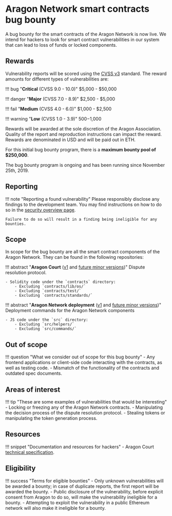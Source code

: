# Aragon Network smart contracts bug bounty

A bug bounty for the smart contracts of the Aragon Network is now live. We intend for hackers to look for smart contract vulnerabilities in our system that can lead to loss of funds or locked components.

## Rewards

Vulnerability reports will be scored using the  [CVSS v3](https://www.first.org/cvss/) standard. The reward amounts for different types of vulnerabilities are:

!!! bug "**Critical** (CVSS 9.0 - 10.0)"
    $5,000 - $50,000

!!! danger "**Major** (CVSS 7.0 - 8.9)"
    $2,500 - $5,000

!!! fail "**Medium** (CVSS 4.0 - 6.0)"
    $1,000 - $2,500

!!! warning "**Low** (CVSS 1.0 - 3.9)"
    $500-$1,000

Rewards will be awarded at the sole discretion of the Aragon Association. Quality of the report and reproduction instructions can impact the reward. Rewards are denominated in USD and will be paid out in ETH.

For this initial bug bounty program, there is a **maximum bounty pool of $250,000**.

The bug bounty program is ongoing and has been running since November 25th, 2019.

## Reporting

!!! note "Reporting a found vulnerability"
    Please responsibly disclose any findings to the development team. You may find instructions on how to do so in the [security overview page](../).

    Failure to do so will result in a finding being ineligible for any bounties.

## Scope

In scope for the bug bounty are all the smart contract components of the Aragon Network. They can be found in the following repositories:

!!! abstract "**Aragon Court** ([v1](https://github.com/aragon/aragon-court/tree/v1.0.0) and [future minor versions](https://github.com/aragon/aragon-court/releases))"
    Dispute resolution protocol.

    - Solidity code under the `contracts` directory:
        - Excluding `contracts/lib/os/` 
        - Excluding `contracts/test/`
        - Excluding `contracts/standards/`

!!! abstract "**Aragon Network deployment** ([v1](https://github.com/aragon/aragon-network-deploy/tree/rc-1.0.0) and [future minor versions](https://github.com/aragon/aragon-network-deploy/releases))"
    Deployment commands for the Aragon Network components
    
    - JS code under the `src` directory:
        - Excluding `src/helpers/`
        - Excluding `src/commands/`

## Out of scope

!!! question "What we consider out of scope for this bug bounty"
    - Any frontend applications or client-side code interacting with the contracts, as well as testing code.
    - Mismatch of the functionality of the contracts and outdated spec documents.

## Areas of interest

!!! tip "These are some examples of vulnerabilities that would be interesting"
    - Locking or freezing any of the Aragon Network contracts.
    - Manipulating the decision process of the dispute resolution protocol.
    - Stealing tokens or manipulating the token generation process.

## Resources

!!! snippet "Documentation and resources for hackers"
    - Aragon Court [technical specification](https://github.com/aragon/aragon-court/tree/development/docs).


## Eligibility

!!! success "Terms for eligible bounties"
    - Only unknown vulnerabilities will be awarded a bounty; in case of duplicate reports, the first report will be awarded the bounty.
    - Public disclosure of the vulnerability, before explicit consent from Aragon to do so, will make the vulnerability ineligible for a bounty.
    - Attempting to exploit the vulnerability in a public Ethereum network will also make it ineligible for a bounty.
